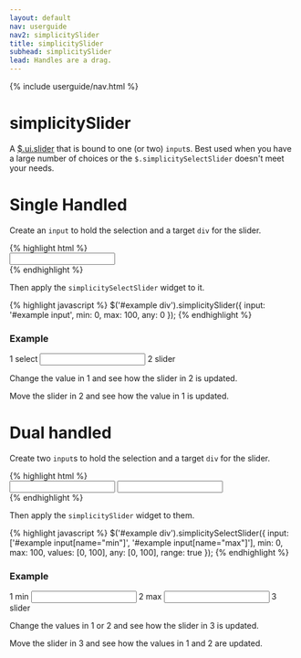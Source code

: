 ```yaml
---
layout: default
nav: userguide
nav2: simplicitySlider
title: simplicitySlider
subhead: simplicitySlider
lead: Handles are a drag.
---
```


{% include userguide/nav.html %}

<div class="page-header">
  <h1>simplicitySlider</h1>
</div>
<div class="row">
    <div class="span8">
        <p>
            A <a href="http://jqueryui.com/slider/">$.ui.slider</a> that is bound to one (or two) <code>input</code>s.
            Best used when you have a large number of choices or the <code>$.simplicitySelectSlider</code>
            doesn't meet your needs.
        </p>
    </div>
</div>

<div class="page-header">
  <h1>Single Handled</h1>
</div>
<div class="row">
    <div class="span8">
        <p>
            Create an <code>input</code> to hold the selection and a target <code>div</code> for the slider.
        </p>
{% highlight html %}
<div id="example">
    <input name="example" />
    <div></div>
</div>
{% endhighlight %}
        <p>
            Then apply the <code>simplicitySelectSlider</code> widget to it.
        </p>
{% highlight javascript %}
$('#example div').simplicitySlider({
    input: '#example input',
    min: 0,
    max: 100,
    any: 0
});
{% endhighlight %}
    </div>
    <div class="span4">
        <h3>Example</h3>
        <div id="exampleSlider" class="well">
            <label><span class="badge">1</span> select</label>
            <input name="example" />
            <label><span class="badge">2</span> slider</label>
            <div> </div>
        </div>
        <script type="text/javascript">
            $(function () {
                $('#exampleSlider div').simplicitySlider({
                  input: '#exampleSlider input',
                  min: 0,
                  max: 100,
                  any: 0
                });
            });
        </script>
        <p>
            Change the value in <span class="badge">1</span> and see how the
            slider in <span class="badge">2</span> is updated.
        </p>
        <p>
            Move the slider in <span class="badge">2</span> and see how the
            value in <span class="badge">1</span> is updated.
        </p>
    </div>
</div>

<div class="page-header">
  <h1>Dual handled</h1>
</div>
<div class="row">
    <div class="span8">
        <p>
            Create two <code>input</code>s to hold the selection and a target <code>div</code> for the slider.
        </p>
{% highlight html %}
<div id="example">
    <input name="min" />
    <input name="max" />
    <div></div>
</div>
{% endhighlight %}
        <p>
            Then apply the <code>simplicitySlider</code> widget to them.
        </p>
{% highlight javascript %}
$('#example div').simplicitySelectSlider({
    input:  ['#example input[name="min"]', '#example input[name="max"]'],
    min: 0,
    max: 100,
    values: [0, 100],
    any: [0, 100],
    range: true
});
{% endhighlight %}
    </div>
    <div class="span4">
        <h3>Example</h3>
        <div id="exampleDualSlider" class="well">
            <label><span class="badge">1</span> min</label>
            <input name="min" />
            <label><span class="badge">2</span> max</label>
            <input name="max" />
            <label><span class="badge">3</span> slider</label>
            <div> </div>
        </div>
        <script type="text/javascript">
            $(function () {
                $('#exampleDualSlider div').simplicitySlider({
                  input: ['#exampleDualSlider input[name="min"]', '#exampleDualSlider input[name="max"]'],
                  min: 0,
                  max: 100,
                  values: [0, 100],
                  any: [0, 100],
                  range: true
                });
            });
        </script>
        <p>
            Change the values in <span class="badge">1</span> or <span class="badge">2</span> and see how the
            slider in <span class="badge">3</span> is updated.
        </p>
        <p>
            Move the slider in <span class="badge">3</span> and see how the
            values in <span class="badge">1</span> and <span class="badge">2</span> are updated.
        </p>
    </div>
</div>
